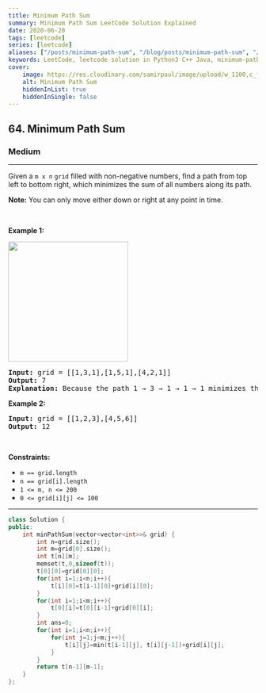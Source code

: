 ```yaml
---
title: Minimum Path Sum
summary: Minimum Path Sum LeetCode Solution Explained
date: 2020-06-20
tags: [leetcode]
series: [leetcode]
aliases: ["/posts/minimum-path-sum", "/blog/posts/minimum-path-sum", "/minimum-path-sum"]
keywords: LeetCode, leetcode solution in Python3 C++ Java, minimum-path-sum solution
cover:
    image: https://res.cloudinary.com/samirpaul/image/upload/w_1100,c_fit,co_rgb:FFFFFF,l_text:Arial_70_bold:Minimum Path Sum/problem-solving.webp
    alt: Minimum Path Sum
    hiddenInList: true
    hiddenInSingle: false
---
```



<h2>64. Minimum Path Sum</h2><h3>Medium</h3><hr><div><p>Given a <code>m x n</code> <code>grid</code> filled with non-negative numbers, find a path from top left to bottom right, which minimizes the sum of all numbers along its path.</p>

<p><strong>Note:</strong> You can only move either down or right at any point in time.</p>

<p>&nbsp;</p>
<p><strong>Example 1:</strong></p>
<img alt="" src="https://assets.leetcode.com/uploads/2020/11/05/minpath.jpg" style="width: 242px; height: 242px;">
<pre><strong>Input:</strong> grid = [[1,3,1],[1,5,1],[4,2,1]]
<strong>Output:</strong> 7
<strong>Explanation:</strong> Because the path 1 → 3 → 1 → 1 → 1 minimizes the sum.
</pre>

<p><strong>Example 2:</strong></p>

<pre><strong>Input:</strong> grid = [[1,2,3],[4,5,6]]
<strong>Output:</strong> 12
</pre>

<p>&nbsp;</p>
<p><strong>Constraints:</strong></p>

<ul>
	<li><code>m == grid.length</code></li>
	<li><code>n == grid[i].length</code></li>
	<li><code>1 &lt;= m, n &lt;= 200</code></li>
	<li><code>0 &lt;= grid[i][j] &lt;= 100</code></li>
</ul>
</div>

---




```cpp
class Solution {
public:
    int minPathSum(vector<vector<int>>& grid) {
        int n=grid.size();
        int m=grid[0].size();
        int t[n][m];
        memset(t,0,sizeof(t));
        t[0][0]=grid[0][0];
        for(int i=1;i<n;i++){
            t[i][0]=t[i-1][0]+grid[i][0];
        }
        for(int i=1;i<m;i++){
            t[0][i]=t[0][i-1]+grid[0][i];
        }
        int ans=0;
        for(int i=1;i<n;i++){
            for(int j=1;j<m;j++){
                t[i][j]=min(t[i-1][j], t[i][j-1])+grid[i][j];
            }
        }
        return t[n-1][m-1];
    }
};
```
